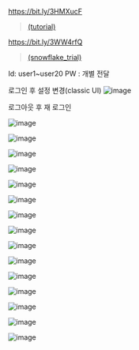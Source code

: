 https://bit.ly/3HMXucF
> [(tutorial)](https://github.com/SeongjaeHuh/hallym/edit/main/PoC/tutorial.md)

https://bit.ly/3WW4rfQ
> [(snowflake_trial)](https://ox26529.ap-northeast-2.aws.snowflakecomputing.com/console/login#/)

Id: user1~user20
PW : 개별 전달

로그인 후 설정 변경(classic UI)
![image](https://user-images.githubusercontent.com/52474199/215970816-12cbbbeb-42d3-486b-9a84-fdf0b5da2ed1.png)

로그아웃 후 재 로그인

![image](https://user-images.githubusercontent.com/52474199/216052929-2328ecee-f8ab-4265-9eae-876262ff99dd.png)


![image](https://user-images.githubusercontent.com/52474199/215958556-bb895f61-ff8a-430c-9bfd-a14c92b8d2c1.png)

![image](https://user-images.githubusercontent.com/52474199/215958674-5bd3789e-2477-4178-a4fe-1fea69cec3ec.png)

![image](https://user-images.githubusercontent.com/52474199/215958708-bd133130-d883-4e4e-95d1-fb4a3c719b91.png)

![image](https://user-images.githubusercontent.com/52474199/215958736-c2b4eb7c-a3be-421b-9393-f552f16c5edf.png)

![image](https://user-images.githubusercontent.com/52474199/215958799-30cada1d-a345-46a6-8dfd-76058a55107b.png)


![image](https://user-images.githubusercontent.com/52474199/215958834-fce9c275-2d63-48f9-a269-b440a53030c8.png)


![image](https://user-images.githubusercontent.com/52474199/215958870-81d452cc-303b-47a9-8e27-c3f7fc1c2116.png)

![image](https://user-images.githubusercontent.com/52474199/215958929-40df799f-0b7c-4f58-b2e3-09bcc1bb3b20.png)

![image](https://user-images.githubusercontent.com/52474199/215958957-5d687231-c58b-402f-aa09-a0a276002f8d.png)

![image](https://user-images.githubusercontent.com/52474199/215958982-fee26764-b170-47e8-b445-93b042747499.png)


![image](https://user-images.githubusercontent.com/52474199/215959027-eb85baba-2c0d-448c-9994-db56cd874145.png)


![image](https://user-images.githubusercontent.com/52474199/215959062-c1ef4f1b-b70f-4b4d-9b1b-eeb0b56af59f.png)


![image](https://user-images.githubusercontent.com/52474199/215959096-6172d5b3-0398-4569-a3eb-3efd027a5981.png)

![image](https://user-images.githubusercontent.com/52474199/215959143-f9c08c92-3751-4267-b2fd-4ce506918b86.png)


